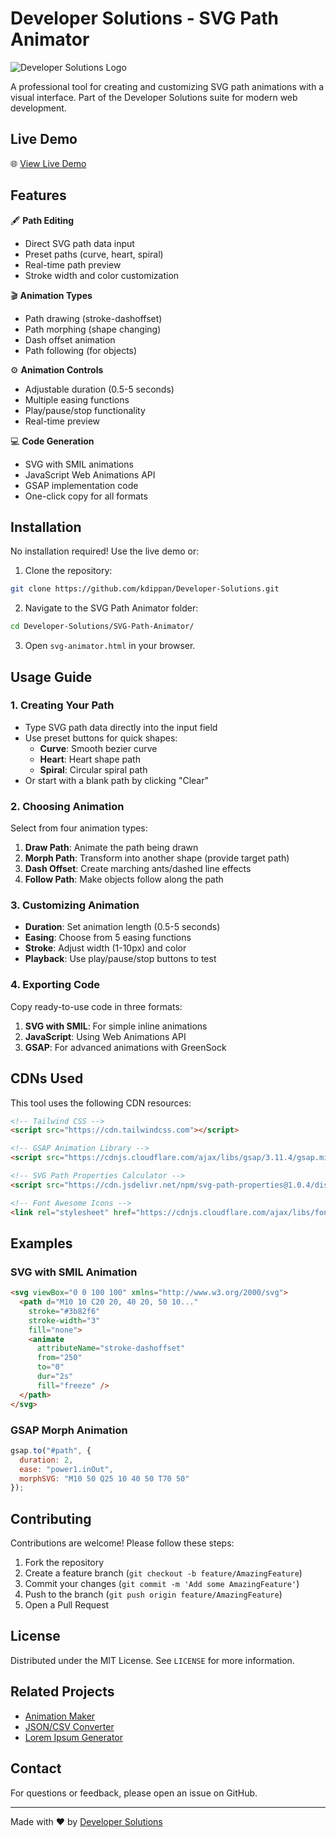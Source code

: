 # Developer Solutions - SVG Path Animator

![Developer Solutions Logo](https://iili.io/Fr4AkZu.png)

A professional tool for creating and customizing SVG path animations with a visual interface. Part of the Developer Solutions suite for modern web development.

## Live Demo

🌐 [View Live Demo](https://developersolutions.netlify.app/svg-path-animator/)

## Features

🖋️ **Path Editing**
- Direct SVG path data input
- Preset paths (curve, heart, spiral)
- Real-time path preview
- Stroke width and color customization

🎬 **Animation Types**
- Path drawing (stroke-dashoffset)
- Path morphing (shape changing)
- Dash offset animation
- Path following (for objects)

⚙️ **Animation Controls**
- Adjustable duration (0.5-5 seconds)
- Multiple easing functions
- Play/pause/stop functionality
- Real-time preview

💻 **Code Generation**
- SVG with SMIL animations
- JavaScript Web Animations API
- GSAP implementation code
- One-click copy for all formats

## Installation

No installation required! Use the live demo or:

1. Clone the repository:
```bash
git clone https://github.com/kdippan/Developer-Solutions.git
```

2. Navigate to the SVG Path Animator folder:
```bash
cd Developer-Solutions/SVG-Path-Animator/
```

3. Open `svg-animator.html` in your browser.

## Usage Guide

### 1. Creating Your Path
- Type SVG path data directly into the input field
- Use preset buttons for quick shapes:
  - **Curve**: Smooth bezier curve
  - **Heart**: Heart shape path
  - **Spiral**: Circular spiral path
- Or start with a blank path by clicking "Clear"

### 2. Choosing Animation
Select from four animation types:
1. **Draw Path**: Animate the path being drawn
2. **Morph Path**: Transform into another shape (provide target path)
3. **Dash Offset**: Create marching ants/dashed line effects
4. **Follow Path**: Make objects follow along the path

### 3. Customizing Animation
- **Duration**: Set animation length (0.5-5 seconds)
- **Easing**: Choose from 5 easing functions
- **Stroke**: Adjust width (1-10px) and color
- **Playback**: Use play/pause/stop buttons to test

### 4. Exporting Code
Copy ready-to-use code in three formats:
1. **SVG with SMIL**: For simple inline animations
2. **JavaScript**: Using Web Animations API
3. **GSAP**: For advanced animations with GreenSock

## CDNs Used

This tool uses the following CDN resources:

```html
<!-- Tailwind CSS -->
<script src="https://cdn.tailwindcss.com"></script>

<!-- GSAP Animation Library -->
<script src="https://cdnjs.cloudflare.com/ajax/libs/gsap/3.11.4/gsap.min.js"></script>

<!-- SVG Path Properties Calculator -->
<script src="https://cdn.jsdelivr.net/npm/svg-path-properties@1.0.4/dist/svg-path-properties.min.js"></script>

<!-- Font Awesome Icons -->
<link rel="stylesheet" href="https://cdnjs.cloudflare.com/ajax/libs/font-awesome/6.4.0/css/all.min.css">
```

## Examples

### SVG with SMIL Animation
```html
<svg viewBox="0 0 100 100" xmlns="http://www.w3.org/2000/svg">
  <path d="M10 10 C20 20, 40 20, 50 10..."
    stroke="#3b82f6"
    stroke-width="3"
    fill="none">
    <animate 
      attributeName="stroke-dashoffset"
      from="250"
      to="0"
      dur="2s"
      fill="freeze" />
  </path>
</svg>
```

### GSAP Morph Animation
```javascript
gsap.to("#path", {
  duration: 2,
  ease: "power1.inOut",
  morphSVG: "M10 50 Q25 10 40 50 T70 50"
});
```

## Contributing

Contributions are welcome! Please follow these steps:

1. Fork the repository
2. Create a feature branch (`git checkout -b feature/AmazingFeature`)
3. Commit your changes (`git commit -m 'Add some AmazingFeature'`)
4. Push to the branch (`git push origin feature/AmazingFeature`)
5. Open a Pull Request

## License

Distributed under the MIT License. See `LICENSE` for more information.

## Related Projects

- [Animation Maker](https://github.com/kdippan/Developer-Solutions/tree/main/Animation-Maker)
- [JSON/CSV Converter](https://github.com/kdippan/Developer-Solutions/tree/main/CSV-JSON%20Converter)
- [Lorem Ipsum Generator](https://github.com/kdippan/Developer-Solutions/tree/main/Lorem-Ipsum-Generator)

## Contact

For questions or feedback, please open an issue on GitHub.

---

Made with ❤️ by [Developer Solutions](https://developersolutions.netlify.app/)